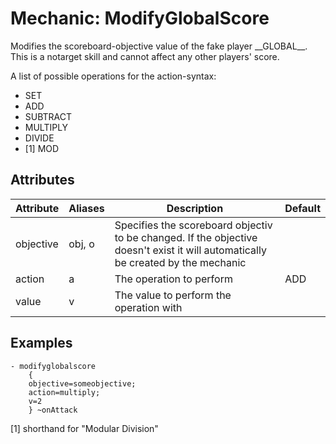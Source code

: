 Mechanic: ModifyGlobalScore
===========================

Modifies the scoreboard-objective value of the fake player \_\_GLOBAL\_\_.
This is a notarget skill and cannot affect any other players' score.

A list of possible operations for the action-syntax:

-   SET
-   ADD
-   SUBTRACT
-   MULTIPLY
-   DIVIDE
-   [1] MOD

Attributes
----------

| Attribute | Aliases | Description                                                                                                                      | Default |
|-----------|---------|----------------------------------------------------------------------------------------------------------------------------------|---------|
| objective | obj, o  | Specifies the scoreboard objectiv to be changed. If the objective doesn't exist it will automatically be created by the mechanic |         |
| action    | a       | The operation to perform                                                                                                         | ADD     |
| value     | v       | The value to perform the operation with                                                                                          |         |

  
Examples
----

    - modifyglobalscore
        {
        objective=someobjective;
        action=multiply;
        v=2
        } ~onAttack

[1] shorthand for "Modular Division"